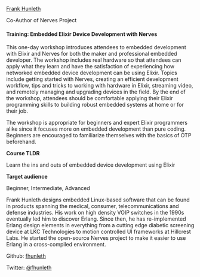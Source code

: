[Frank Hunleth](http://s3.amazonaws.com/esl-conf-stg/media/files/000/000/754/thumbnail/frank-hunleth.jpg?1510052645)

Co-Author of Nerves Project

#### Training: Embedded Elixir Device Development with Nerves

This one-day workshop introduces attendees to embedded development with Elixir and Nerves for both the maker and professional embedded developer. The workshop includes real hardware so that attendees can apply what they learn and have the satisfaction of experiencing how networked embedded device development can be using Elixir. Topics include getting started with Nerves, creating an efficient development workflow, tips and tricks to working with hardware in Elixir, streaming video, and remotely managing and upgrading devices in the field. By the end of the workshop, attendees should be comfortable applying their Elixir programming skills to building robust embedded systems at home or for their job.

The workshop is appropriate for beginners and expert Elixir programmers alike since it focuses more on embedded development than pure coding. Beginners are encouraged to familiarize themselves with the basics of OTP beforehand.

**Course TLDR**

Learn the ins and outs of embedded device development using Elixir

**Target audience**

Beginner, Intermediate, Advanced

Frank Hunleth designs embedded Linux-based software that can be found in products spanning the medical, consumer, telecommunications and defense industries. His work on high density VOIP switches in the 1990s eventually led him to discover Erlang. Since then, he has re-implemented Erlang design elements in everything from a cutting edge diabetic screening device at LKC Technologies to motion controlled UI frameworks at Hillcrest Labs. He started the open-source Nerves project to make it easier to use Erlang in a cross-compiled environment.

Github: [fhunleth](https://github.com/fhunleth)

Twitter: [@fhunleth](https://twitter.com/fhunleth)

